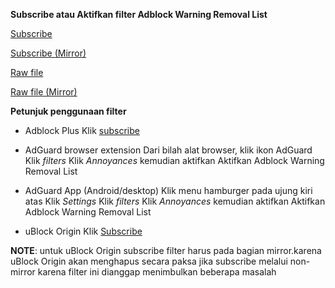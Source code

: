 **Subscribe atau Aktifkan filter Adblock Warning Removal List**

[Subscribe](https://subscribe.adblockplus.org/?location=https%3A%2F%2Feasylist-downloads.adblockplus.org%2Fantiadblockfilters.txt&title=Adblock%20Warning%20Removal%20List)

[Subscribe (Mirror)](https://subscribe.adblockplus.org/?location=https%3A%2F%2Feasylist-msie.adblockplus.org%2Fantiadblockfilters.txt&title=Adblock%20Warning%20Removal%20List)

[Raw file](https://easylist-downloads.adblockplus.org/antiadblockfilters.txt)

[Raw file (Mirror)](https://easylist-msie.adblockplus.org/antiadblockfilters.txt)

**Petunjuk penggunaan filter**
- Adblock Plus
Klik [subscribe](https://subscribe.adblockplus.org/?location=https%3A%2F%2Feasylist-downloads.adblockplus.org%2Fantiadblockfilters.txt&title=Adblock%20Warning%20Removal%20List)

- AdGuard browser extension
Dari bilah alat browser, klik ikon AdGuard
Klik *filters*
Klik *Annoyances* kemudian aktifkan
Aktifkan Adblock Warning Removal List 

- AdGuard App (Android/desktop)
Klik menu hamburger pada ujung kiri atas 
Klik *Settings*
Klik *filters*
Klik *Annoyances* kemudian aktifkan
Aktifkan Adblock Warning Removal List 

- uBlock Origin
Klik [Subscribe](https://subscribe.adblockplus.org/?location=https%3A%2F%2Feasylist-msie.adblockplus.org%2Fantiadblockfilters.txt&title=Adblock%20Warning%20Removal%20List)
 
**NOTE**: untuk uBlock Origin subscribe filter harus pada bagian mirror.karena uBlock Origin akan menghapus secara paksa jika subscribe melalui non-mirror karena filter ini dianggap menimbulkan beberapa masalah
